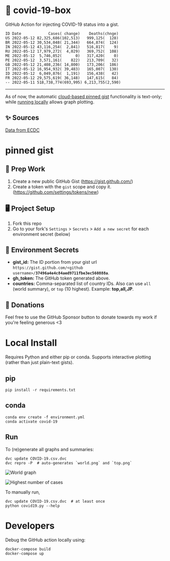 # 🏥 covid-19-box

GitHub Action for injecting COVID-19 status into a gist.

```
ID Date            Cases( change)    Deaths(chnge)
US 2022-05-12 82,325,686(102,513)   999,125(  128)
BR 2022-05-12 30,534,048( 21,344)   664,874(  124)
IN 2022-05-12 43,116,254(  2,841)   516,817(    9)
RU 2022-05-12 17,979,272(  4,029)   369,752(  108)
ME 2022-05-12  5,746,052(      0)   317,420(    0)
PE 2022-05-12  3,571,161(    822)   213,709(   32)
GB 2022-05-12 21,408,236( 14,800)   173,206(  186)
IT 2022-05-12 16,954,932( 39,483)   165,007(  130)
ID 2022-05-12  6,049,876(  1,191)   156,438(   42)
FR 2022-05-12 29,575,619( 36,148)   147,615(   84)
-- 2022-05-11 518,738,774(693,995) 6,213,755(2,590)
```

---

As of now, the automatic [cloud-based pinned gist](#pinned-gist) functionality is text-only;
while [running locally](#local-install) allows graph plotting.

## ✨ Sources

[Data from ECDC](https://www.ecdc.europa.eu/en/publications-data/download-todays-data-geographic-distribution-covid-19-cases-worldwide)

# pinned gist

## 🎒 Prep Work
1. Create a new public GitHub Gist (https://gist.github.com/)
1. Create a token with the `gist` scope and copy it. (https://github.com/settings/tokens/new)

## 🖥 Project Setup
1. Fork this repo
1. Go to your fork's `Settings` > `Secrets` > `Add a new secret` for each environment secret (below)

## 🤫 Environment Secrets
- **gist_id:** The ID portion from your gist url `https://gist.github.com/<github username>/`**`37496a4e4c84aed9711fbe3ec560888a`**.
- **gh_token:** The GitHub token generated above.
- **countries:** Comma-separated list of country IDs. Also can use `all` (world summary), or `top` (10 highest). Example: **top,all,JP**.

## 💸 Donations

Feel free to use the GitHub Sponsor button to donate towards my work if you're feeling generous <3

# Local Install

Requires Python and either pip or conda. Supports interactive plotting (rather than just plain-text gists).

## pip

```
pip install -r requirements.txt
```

## conda

```
conda env create -f environment.yml
conda activate covid-19
```

## Run

To (re)generate all graphs and summaries:

```
dvc update COVID-19.csv.dvc
dvc repro -P  # auto-generates `world.png` and `top.png`
```

![World graph](world.png)

![Highest number of cases](top.png)

To manually run,

```
dvc update COVID-19.csv.dvc  # at least once
python covid19.py --help
```

# Developers

Debug the GitHub action locally using:

```
docker-compose build
docker-compose up
```
